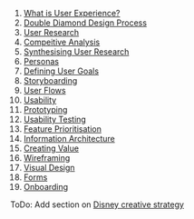 <!-- Title:User Experience Design -->

1. [What is User Experience?](/what-is-ux)
2. [Double Diamond Design Process](/double-diamond-design-process)
3. [User Research](/user-research)
4. [Compeitive Analysis](/competitive-analysis)
5. [Synthesising User Research](/synthesising-user-research)
6. [Personas](/personas)
7. [Defining User Goals](/defining-user-goals)
8. [Storyboarding](/storyboarding)
9. [User Flows](/user-flows)
10. [Usability](/usability)
11. [Prototyping](/prototyping)
12. [Usability Testing](/usability-testing)
13. [Feature Prioritisation](/feature-prioritisation)
14. [Information Architecture](/information-architecture)
15. [Creating Value](/creating-value)
15. [Wireframing](/wireframing)
16. [Visual Design](/visual-design)
17. [Forms](/forms)
18. [Onboarding](/onboarding)


ToDo:
Add section on [Disney creative strategy](https://www.designorate.com/disneys-creative-strategy/amp/)